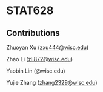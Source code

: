 # STAT628

## Contributions
Zhuoyan Xu (zxu444@wisc.edu)

Zhao Li (zli872@wisc.edu) 

Yaobin Lin (@wisc.edu)

Yujie Zhang (zhang2329@wisc.edu)

